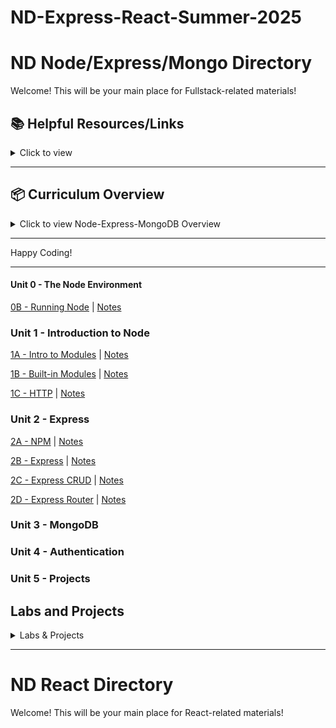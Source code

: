 # ND-Express-React-Summer-2025

# ND Node/Express/Mongo Directory

Welcome! This will be your main place for Fullstack-related materials!

## 📚 **Helpful Resources/Links**

<details><summary>Click to view</summary>

- [📖 Node.js Official Documentation](https://nodejs.org/en/docs/)
- [📖 Express Official Documentation](https://expressjs.com/)
- [📖 MongoDB Official Documentation](https://docs.mongodb.com/)
- [📖 Mongoose Documentation](https://mongoosejs.com/)
- [📖 Axios Documentation](https://axios-http.com/docs/intro)
- [📺 Node.js Crash Course](https://www.youtube.com/watch?v=fBNz5xF-Kx4)
- [📺 Express.js Crash Course](https://www.youtube.com/watch?v=L72fhGm1tfE)
- [📺 MongoDB Crash Course](https://www.youtube.com/watch?v=-56x56UppqQ)
- [📺 Intro to Authentication (Sessions & Hashing)](https://www.youtube.com/watch?v=Ud5xKCYQTjM)
- [📖 JavaScript Promises & Async/Await](https://developer.mozilla.org/en-US/docs/Learn/JavaScript/Asynchronous/Promises)

</details>

---

## 📦 **Curriculum Overview**

<details><summary>Click to view Node-Express-MongoDB Overview</summary>

### **00 - The Node Environment**

- Node Installation
- Running Node

### **01 - Introduction to Node**

- Intro to Modules
  - What is a Module
- http Module
  - Starting a basic server
  - Routing and responding (text, JSON, HTML)
- Lab: Basic Server

### **02 - Node, Express, & EJS**

- Express
  - Routing
  - Axios (HTTP requests)
- Building a Basic API

### **03 - MongoDB**

- Introduction to MongoDB
- CRUD operations
- Using Mongoose

### **04 - Authentication**

- Sessions and Cookies
- Password Hashing (bcrypt)
- User Authentication (Login/Signup)

</details>

---

Happy Coding!

---

#### Unit 0 - The Node Environment

[0B - Running Node](https://github.com/glf30/0b-running-node) | [Notes](https://gist.github.com/glf30/88c23610c8c67a30649aa3f0c8e0096e)

### Unit 1 - Introduction to Node

[1A - Intro to Modules](https://github.com/glf30/1a-intro-to-modules) | [Notes](https://gist.github.com/glf30/ecb42949679450c56035ebc7e4c63197)

[1B - Built-in Modules](https://github.com/glf30/1b-built-in-modules) | [Notes](https://gist.github.com/glf30/8d8413144c353cf8181a6c1099e24558)

[1C - HTTP](https://github.com/glf30/1c-http) | [Notes](https://gist.github.com/glf30/a763187d6706eac50f8f0e3e0f2cece4)

### Unit 2 - Express

[2A - NPM](https://github.com/glf30/2a-npm) | [Notes](https://gist.github.com/glf30/33281a0084cb7bd6995df5e1c17d9ae8)

[2B - Express](https://github.com/glf30/2b-express/) | [Notes](https://gist.github.com/glf30/45a563011744ac67b2b65c36f0486a93)

[2C - Express CRUD](https://github.com/glf30/2c-express-crud) | [Notes](https://gist.github.com/glf30/9eb63093641df8fac9f44e7f0f3206ff)

[2D - Express Router](https://github.com/glf30/2d-express-router) | [Notes](https://gist.github.com/glf30/3b0a2fab492402577026f55b9557cefc)


### Unit 3 - MongoDB


### Unit 4 - Authentication


### Unit 5 - Projects


## **Labs and Projects**

<details><summary>Labs & Projects</summary>

</details>

---

# ND React Directory

Welcome! This will be your main place for React-related materials!

